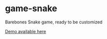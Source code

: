 # game-snake
Barebones Snake game, ready to be customized

[Demo available here](https://rob-dev-snake.netlify.app/)
